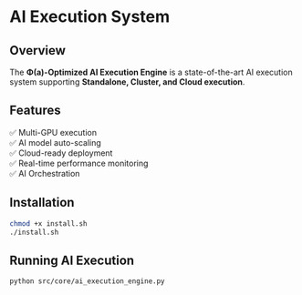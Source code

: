 # AI Execution System

## Overview
The **Φ(a)-Optimized AI Execution Engine** is a state-of-the-art AI execution system supporting **Standalone, Cluster, and Cloud execution**.

## Features
✅ Multi-GPU execution  
✅ AI model auto-scaling  
✅ Cloud-ready deployment  
✅ Real-time performance monitoring  
✅ AI Orchestration  

## Installation
```bash
chmod +x install.sh
./install.sh
```

## Running AI Execution
```bash
python src/core/ai_execution_engine.py
```
